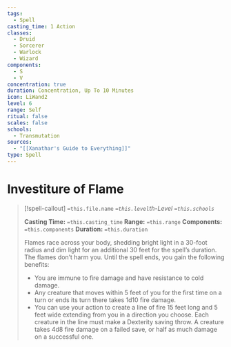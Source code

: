 ```yaml
---
tags:
  - Spell
casting_time: 1 Action
classes:
  - Druid
  - Sorcerer
  - Warlock
  - Wizard
components:
  - S
  - V
concentration: true
duration: Concentration, Up To 10 Minutes
icon: LiWand2
level: 6
range: Self
ritual: false
scales: false
schools:
  - Transmutation
sources:
  - "[[Xanathar's Guide to Everything]]"
type: Spell
---
```

# Investiture of Flame
>[!spell-callout] `=this.file.name`
>*`=this.level`th-Level `=this.schools`*
>
>**Casting Time:** `=this.casting_time`
>**Range:** `=this.range`
>**Components:** `=this.components`
>**Duration:** `=this.duration`
>
>Flames race across your body, shedding bright light in a 30-foot radius and dim light for an additional 30 feet for the spell’s duration. The flames don’t harm you. Until the spell ends, you gain the following benefits:
>
>* You are immune to fire damage and have resistance to cold damage.
>* Any creature that moves within 5 feet of you for the first time on a turn or ends its turn there takes 1d10 fire damage.
>* You can use your action to create a line of fire 15 feet long and 5 feet wide extending from you in a direction you choose. Each creature in the line must make a Dexterity saving throw. A creature takes 4d8 fire damage on a failed save, or half as much damage on a successful one.
>
>
